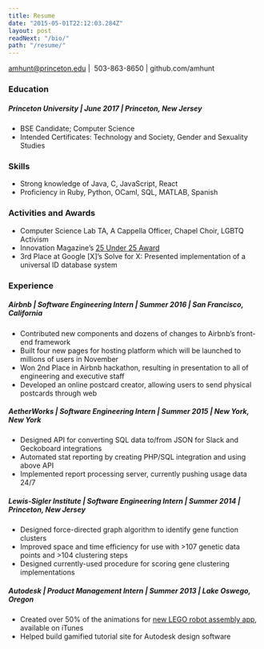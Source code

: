 ```yaml
---
title: Resume
date: "2015-05-01T22:12:03.284Z"
layout: post
readNext: "/bio/"
path: "/resume/"
---
```


amhunt@princeton.edu  |  503-863-8650  |  github.com/amhunt

### Education
##### Princeton University | June 2017 | Princeton, New Jersey
* BSE Candidate; Computer Science
* Intended Certificates: Technology and Society, Gender and Sexuality Studies 

### Skills

* Strong knowledge of Java, C, JavaScript, React
* Proficiency in Ruby, Python, OCaml, SQL, MATLAB, Spanish

### Activities and Awards

* Computer Science Lab TA, A Cappella Officer, Chapel Choir, LGBTQ Activism
* Innovation Magazine’s [25 Under 25 Award](http://princetoninnovation.org/25u25/)
* 3rd Place at Google [X]’s Solve for X: Presented implementation of a universal ID database system

### Experience

##### Airbnb | Software Engineering Intern | Summer 2016 | San Francisco, California
* Contributed new components and dozens of changes to Airbnb’s front-end framework
* Built four new pages for hosting platform which will be launched to millions of users in November 
* Won 2nd Place in Airbnb hackathon, resulting in presentation to all of engineering and executive staff
* Developed an online postcard creator, allowing users to send physical postcards through web

##### AetherWorks | Software Engineering Intern | Summer 2015 | New York, New York
* Designed API for converting SQL data to/from JSON for Slack and Geckoboard integrations
* Automated stat reporting by creating PHP/SQL integration and using above API
* Implemented report processing server, currently pushing usage data 24/7

##### Lewis-Sigler Institute | Software Engineering Intern | Summer 2014 | Princeton, New Jersey
* Designed force-directed graph algorithm to identify gene function clusters
* Improved space and time efficiency for use with >107 genetic data points and >104 clustering steps
* Designed currently-used procedure for scoring gene clustering implementations

##### Autodesk | Product Management Intern | Summer 2013 | Lake Oswego, Oregon
* Created over 50% of the animations for [new LEGO robot assembly app](https://itunes.apple.com/us/app/lego-mindstorms-3d-builder/id679003776?mt=8), available on iTunes
* Helped build gamified tutorial site for Autodesk design software